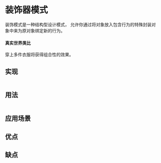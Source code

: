 # 装饰器模式
装饰模式是一种结构型设计模式， 允许你通过将对象放入包含行为的特殊封装对象中来为原对象绑定新的行为。

#### 真实世界类比 
穿上多件衣服将获得组合性的效果。


## 实现

```go

```

## 用法

```go

```

## 应用场景

## 优点

## 缺点
